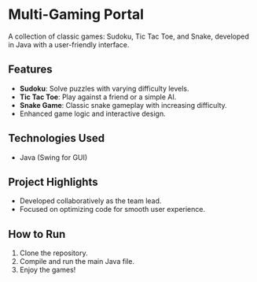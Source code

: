# Multi-Gaming Portal

A collection of classic games: Sudoku, Tic Tac Toe, and Snake, developed in Java with a user-friendly interface.

## Features
- **Sudoku**: Solve puzzles with varying difficulty levels.
- **Tic Tac Toe**: Play against a friend or a simple AI.
- **Snake Game**: Classic snake gameplay with increasing difficulty.
- Enhanced game logic and interactive design.

## Technologies Used
- Java (Swing for GUI)

## Project Highlights
- Developed collaboratively as the team lead.
- Focused on optimizing code for smooth user experience.

## How to Run
1. Clone the repository.
2. Compile and run the main Java file.
3. Enjoy the games!
